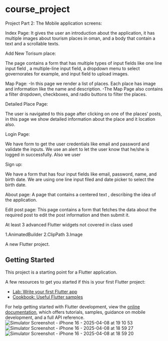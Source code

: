 # course_project

Project Part 2:
The Mobile application screens:

Index Page: 
It gives the user an introduction about the application, it has multiple images about tourism places in oman, and a body that contain a text and a scrollable texts.

Add New Torisum place:

The page contains a form that has multiple types of input fields like one line input field , a multiple-line input field, a dropdown menu to select governorates for example, and input field to upload images.

Map Page: 
-In this page we render a list of places. Each place has image and information like the name and description.
-The Map Page also contains a filter dropdown, checkboxes, and radio buttons to filter the places.

Detailed Place Page:

The user is navigated to this page after clicking on one of the places’ posts, in this page we show detailed information about the place and it location also.

Login Page:

We have form to get the user credentials like email and password and validate the inputs. We use an alert to let the user know that he/she is logged in successfully. Also we user 

Sign up:

We have a form that has four input fields like email, password, name, and birth date.
We are using one line input filed and date picker to select the birth date.

About page:
A page that contains a centered text , describing the idea of the application.

Edit post page:
This page contains a form that fetches the data about the required post to edit the post information and then submit it.

At least 3 advanced Flutter widgets not covered in class used

1.AnimatedBuilder 
2.ClipPath
3.Image


A new Flutter project.

## Getting Started

This project is a starting point for a Flutter application.

A few resources to get you started if this is your first Flutter project:

- [Lab: Write your first Flutter app](https://docs.flutter.dev/get-started/codelab)
- [Cookbook: Useful Flutter samples](https://docs.flutter.dev/cookbook)

For help getting started with Flutter development, view the
[online documentation](https://docs.flutter.dev/), which offers tutorials,
samples, guidance on mobile development, and a full API reference.![Simulator Screenshot - iPhone 16 - 2025-04-08 at 19 10 53](https://github.com/user-attachments/assets/c44ef7d0-6d6a-48ac-97be-d10674b22e21)
![Simulator Screenshot - iPhone 16 - 2025-04-08 at 18 59 27](https://github.com/user-attachments/assets/ec6cf2c3-bcbc-4238-a789-d52a881e27e2)
![Simulator Screenshot - iPhone 16 - 2025-04-08 at 18 59 20](https://github.com/user-attachments/assets/7a31e01e-cedc-4e87-a180-0312032aa656)




